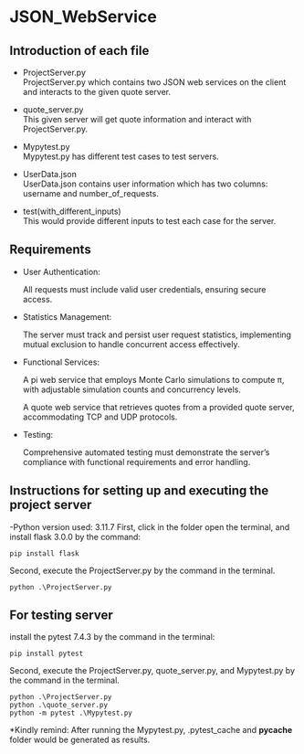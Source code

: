 # JSON_WebService

## Introduction of each file
- ProjectServer.py  
ProjectServer.py which contains two JSON web services on the client and interacts to 
the given quote server.

- quote_server.py  
This given server will get quote information and interact with ProjectServer.py.

- Mypytest.py  
Mypytest.py has different test cases to test servers. 

- UserData.json  
UserData.json contains user information which has two columns: username and number_of_requests.

- test(with_different_inputs)  
This would provide different inputs to test each case for the server.

## Requirements
- User Authentication:
  
  All requests must include valid user credentials, ensuring secure access.
  
- Statistics Management:

  The server must track and persist user request statistics, implementing mutual exclusion to handle concurrent access effectively.
  
- Functional Services:
  
  A pi web service that employs Monte Carlo simulations to compute π, with adjustable simulation counts and concurrency levels.
  
  A quote web service that retrieves quotes from a provided quote server, accommodating TCP and UDP protocols.

- Testing:
  
  Comprehensive automated testing must demonstrate the server’s compliance with functional requirements and error handling.

## Instructions for setting up and executing the project server
-Python version used: 3.11.7 
First, click in the folder open the terminal, and install flask 3.0.0 by the command:

`pip install flask`

Second, execute the ProjectServer.py by the command in the terminal.

`python .\ProjectServer.py`

## For testing server
install the pytest 7.4.3 by the command in the terminal:

`pip install pytest`

Second, execute the ProjectServer.py, quote_server.py, and Mypytest.py by the command in the terminal.
```
python .\ProjectServer.py
python .\quote_server.py 
python -m pytest .\Mypytest.py 
```
*Kindly remind: After running the Mypytest.py, .pytest_cache and __pycache__ folder would be generated as results.


